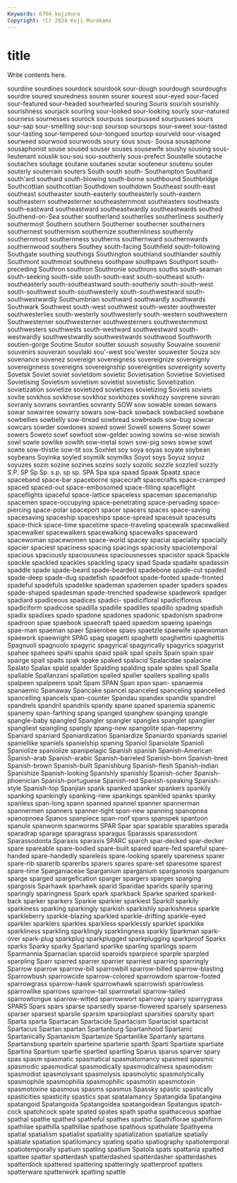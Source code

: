 ```yaml
---
Keywords: 6704 kojimura
Copyright: (C) 2024 Koji Murakami
---
```


# title

Write contents here.




sourdine sourdines sourdock sourdook sour-dough sourdough sourdoughs sourdre soured souredness
souren sourer sourest sour-eyed sour-faced sour-featured sour-headed sourhearted souring Souris
sourish sourishly sourishness sourjack sourling sour-looked sour-looking sourly sour-natured sourness
sournesses sourock sourpuss sourpussed sourpusses sours sour-sap sour-smelling sour-sop soursop
soursops sour-sweet sour-tasted sour-tasting sour-tempered sour-tongued sourtop sourveld sour-visaged sourweed
sourwood sourwoods soury sous sous- Sousa sousaphone sousaphonist souse soused
souser souses sousewife soushy sousing sous-lieutenant souslik sou-sou sou-southerly sous-prefect
Soustelle soutache soutaches soutage soutane soutanes soutar souteneur soutenu souter
souterly souterrain souters South south south- Southampton Southard south'ard southard
south-blowing south-borne southbound Southbridge Southcottian southcottian Southdown southdown Southeast south-east
southeast southeaster south-easterly southeasterly south-eastern southeastern southeasterner southeasternmost southeasters southeasts
south-eastward southeastward southeastwardly southeastwards southed Southend-on-Sea souther southerland southerlies southerliness
southerly southermost Southern southern Southerner southerner southerners southernest southernism southernize
southernliness southernly southernmost southernness southerns southernward southernwards southernwood southers Southey
south-facing Southfield south-following Southgate southing southings Southington southland southlander southly
Southmont southmost southness southpaw southpaws Southport south-preceding Southron southron Southronie
southrons souths south-seaman south-seeking south-side south-south-east south-southeast south-southeasterly south-southeastward south-southerly
south-south-west south-southwest south-southwesterly south-southwestward south-southwestwardly Southumbrian southward southwardly southwards Southwark
Southwest south-west southwest south-wester southwester southwesterlies south-westerly southwesterly south-western southwestern
Southwesterner southwesterner southwesterners southwesternmost southwesters southwests south-westward southwestward south-westwardly southwestwardly
southwestwards southwood Southworth soutien-gorge Soutine Soutor soutter souush souushy Souvaine
souvenir souvenirs souverain souvlaki sou'-west sou'wester souwester Souza sov sovenance
sovenez sovereign sovereigness sovereignize sovereignly sovereignness sovereigns sovereignship sovereignties sovereignty
soverty Sovetsk Soviet soviet sovietdom sovietic Sovietisation Sovietise Sovietised Sovietising
Sovietism sovietism sovietist sovietistic Sovietization sovietization sovietize sovietized sovietizes sovietizing
Soviets soviets sovite sovkhos sovkhose sovkhoz sovkhozes sovkhozy sovprene sovran
sovranly sovrans sovranties sovranty SOW sow sowable sowan sowans sowar
sowarree sowarry sowars sow-back sowback sowbacked sowbane sowbellies sowbelly sow-bread
sowbread sowbreads sow-bug sowcar sowcars sowder sowdones sowed sowel Sowell
sowens Sower sower sowers Soweto sowf sowfoot sow-gelder sowing sowins
so-wise sowish sowl sowle sowlike sowlth sow-metal sown sow-pig sows
sowse sowt sowte sow-thistle sow-tit sox Soxhlet soy soya soyas
soyate soybean soybeans Soyinka soyled soymilk soymilks Soyot soys Soyuz
soyuz soyuzes sozin sozine sozines sozins sozly sozolic sozzle sozzled
sozzly S.P. SP Sp Sp. s.p. sp sp. SPA Spa
spa spaad Spaak Spaatz space spaceband space-bar spaceborne spacecraft spacecrafts
space-cramped spaced spaced-out space-embosomed space-filling spaceflight spaceflights spaceful space-lattice spaceless
spaceman spacemanship spacemen space-occupying space-penetrating space-pervading space-piercing space-polar spaceport spacer
spacers spaces space-saving spacesaving spaceship spaceships space-spread spacesuit spacesuits space-thick
space-time spacetime space-traveling spacewalk spacewalked spacewalker spacewalkers spacewalking spacewalks spaceward
spacewoman spacewomen space-world spacey spacial spaciality spacially spacier spaciest spaciness
spacing spacings spaciosity spaciotemporal spacious spaciously spaciousness spaciousnesses spacistor spack
Spackle spackle spackled spackles spackling spacy spad Spada spadaite spadassin
spaddle spade spade-beard spade-bearded spadebone spade-cut spaded spade-deep spade-dug spadefish
spadefoot spade-footed spade-fronted spadeful spadefuls spadelike spademan spademen spader spaders
spades spade-shaped spadesman spade-trenched spadewise spadework spadger spadiard spadiceous spadices
spadici- spadicifloral spadiciflorous spadiciform spadicose spadilla spadille spadilles spadillo spading
spadish spadix spadixes spado spadone spadones spadonic spadonism spadrone spadroon
spae spaebook spaecraft spaed spaedom spaeing spaeings spae-man spaeman spaer
Spaerobee spaes spaetzle spaewife spaewoman spaework spaewright SPAG spag spagetti
spaghetti spaghettini spaghettis Spagnuoli spagnuolo spagyric spagyrical spagyrically spagyrics spagyrist
spahee spahees spahi spahis spaid spaik spail spails Spain spain
spair spairge spait spaits spak spake spaked spalacid Spalacidae spalacine
Spalato Spalax spald spalder Spalding spalding spale spales spall Spalla
spallable Spallanzani spallation spalled spaller spallers spalling spalls spalpeen spalpeens
spalt Spam SPAN Span span span- spanaemia spanaemic Spanaway Spancake
spancel spanceled spanceling spancelled spancelling spancels span-counter Spandau spandex spandle
spandrel spandrels spandril spandrils spandy spane spaned spanemia spanemic spanemy
span-farthing spang spanged spanghew spanging spangle spangle-baby spangled Spangler spangler
spangles spanglet spanglier spangliest spangling spangly spang-new spangolite span-hapenny Spaniard
spaniard Spaniardization Spaniardize Spaniardo spaniards spaniel spaniellike spaniels spanielship spaning
Spaniol Spaniolate Spanioli Spaniolize spaniolize spanipelagic Spanish spanish Spanish-American Spanish-arab
Spanish-arabic Spanish-barreled Spanish-born Spanish-bred Spanish-brown Spanish-built Spanishburg Spanish-flesh Spanish-indian Spanishize
Spanish-looking Spanishly spanishly Spanish-ocher Spanish-phoenician Spanish-portuguese Spanish-red Spanish-speaking Spanish-style Spanish-top
Spanjian spank spanked spanker spankers spankily spanking spankingly spanking-new spankings
spankled spanks spanky spanless span-long spann spanned spannel spanner spannerman
spannermen spanners spanner-tight span-new spanning spanopnea spanopnoea Spanos spanpiece span-roof
spans spanspek spantoon spanule spanworm spanworms SPAR Spar spar sparable
sparables sparada sparadrap sparage sparagrass sparagus Sparassis sparassodont Sparassodonta Sparaxis
sparaxis SPARC sparch spar-decked spar-decker spare spareable spare-bodied spare-built spared
spare-fed spareful spare-handed spare-handedly spareless spare-looking sparely spareness sparer spare-rib
sparerib spareribs sparers spares spare-set sparesome sparest spare-time Sparganiaceae Sparganium
sparganium sparganosis sparganum sparge sparged spargefication sparger spargers sparges sparging
spargosis Sparhawk sparhawk sparid Sparidae sparids sparily sparing sparingly sparingness
Spark spark sparkback Sparke sparked sparked-back sparker sparkers Sparkie sparkier
sparkiest Sparkill sparkily sparkiness sparking sparkingly sparkish sparkishly sparkishness sparkle
sparkleberry sparkle-blazing sparkled sparkle-drifting sparkle-eyed sparkler sparklers sparkles sparkless sparklessly
sparklet sparklike sparkliness sparkling sparklingly sparklingness sparkly Sparkman spark-over spark-plug
sparkplug sparkplugged sparkplugging sparkproof Sparks sparks Sparky sparky Sparland sparlike
sparling sparlings sparm Sparmannia Sparnacian sparoid sparoids sparpiece sparple sparpled
sparpling Sparr sparred sparrer sparrier sparriest sparring sparringly Sparrow sparrow
sparrow-bill sparrowbill sparrow-billed sparrow-blasting Sparrowbush sparrowcide sparrow-colored sparrowdom sparrow-footed sparrowgrass
sparrow-hawk sparrowhawk sparrowish sparrowless sparrowlike sparrows sparrow-tail sparrowtail sparrow-tailed sparrowtongue
sparrow-witted sparrowwort sparrowy sparry sparrygrass SPARS Spars spars sparse sparsedly
sparse-flowered sparsely sparseness sparser sparsest sparsile sparsim sparsioplast sparsities sparsity
spart Sparta sparta Spartacan Spartacide Spartacism Spartacist spartacist Spartacus Spartan
spartan Spartanburg Spartanhood Spartanic Spartanically Spartanism Spartanize Spartanlike Spartanly spartans
Spartansburg spartein sparteine sparterie sparth Sparti Spartiate spartiate Spartina Spartium
spartle spartled spartling Sparus sparus sparver spary spas spasm spasmatic
spasmatical spasmatomancy spasmed spasmic spasmodic spasmodical spasmodically spasmodicalness spasmodism spasmodist
spasmolysant spasmolysis spasmolytic spasmolytically spasmophile spasmophilia spasmophilic spasmotin spasmotoxin spasmotoxine
spasmous spasms spasmus Spassky spastic spastically spasticities spasticity spastics spat
spatalamancy Spatangida Spatangina spatangoid Spatangoida Spatangoidea spatangoidean Spatangus spatch-cock spatchcock
spate spated spates spath spatha spathaceous spathae spathal spathe spathed
spatheful spathes spathic Spathiflorae spathiform spathilae spathilla spathillae spathose spathous
spathulate Spathyema spatial spatialism spatialist spatiality spatialization spatialize spatially spatiate
spatiation spatilomancy spating spatio spatiography spatiotemporal spatiotemporally spatium spatling spatlum
Spatola spats spattania spatted spattee spatter spatterdash spatterdashed spatterdasher spatterdashes
spatterdock spattered spattering spatteringly spatterproof spatters spatterware spatterwork spatting spattle
